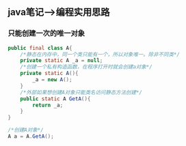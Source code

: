 ## java笔记-->编程实用思路

### 只能创建一次的唯一对象

```java
public final class A{
    /*静态在内存中，同一个类只能有一个，所以对象唯一。除非不同类*/
    private static A _a = null;
    /*创建一个私有构造函数，在程序打开时就会创建a对象*/
    private static A(){
        _a = new A();
    }
    /*外部如果想创建A对象只能类名访问静态方法创建*/
    public static A GetA(){
        return _a;
    }
}
```

```java
/*创建A对象*/
A a = A.GetA();
```

